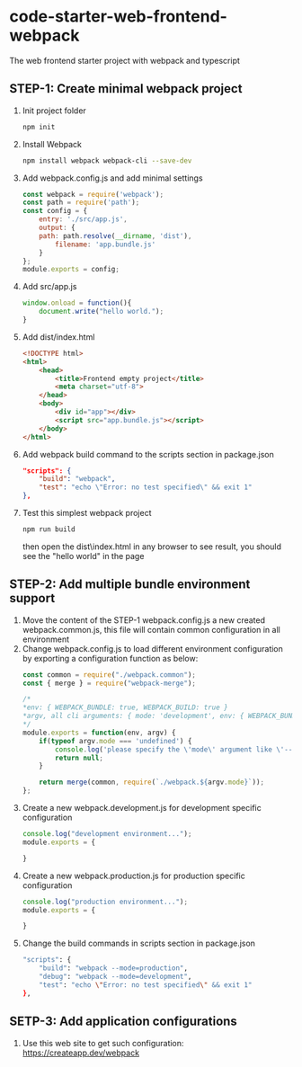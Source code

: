 # code-starter-web-frontend-webpack
The web frontend starter project with webpack and typescript

## STEP-1: Create minimal webpack project
1. Init project folder
    ```bash
    npm init
    ```
2. Install Webpack
    ```bash
    npm install webpack webpack-cli --save-dev
    ```
3. Add webpack.config.js and add minimal settings 
    ```javascript
    const webpack = require('webpack');
    const path = require('path');
    const config = {
        entry: './src/app.js',
        output: {
        path: path.resolve(__dirname, 'dist'),
            filename: 'app.bundle.js'
        }
    };
    module.exports = config;
    ```
4. Add src/app.js
    ```javascript
    window.onload = function(){
        document.write("hello world.");
    }
    ```
5. Add dist/index.html
    ```html
    <!DOCTYPE html>
    <html>
        <head>
            <title>Frontend empty project</title>
            <meta charset="utf-8">
        </head>
        <body>
            <div id="app"></div>
            <script src="app.bundle.js"></script>
        </body>
    </html>
    ```
6. Add webpack build command to the scripts section in package.json
    ```json
    "scripts": {
        "build": "webpack",
        "test": "echo \"Error: no test specified\" && exit 1"
    },
    ```
7. Test this simplest webpack project
    ```bash
    npm run build
    ```
    then open the dist\index.html in any browser to see result, you should see the "hello world" in the page

## STEP-2: Add multiple bundle environment support
1. Move the content of the STEP-1 webpack.config.js a new created webpack.common.js, this file will contain common configuration in all environment
2. Change webpack.config.js to load different environment configuration by exporting a configuration function as below:
    ```javascript
    const common = require("./webpack.common");
    const { merge } = require("webpack-merge");

    /*
    *env: { WEBPACK_BUNDLE: true, WEBPACK_BUILD: true }
    *argv, all cli arguments: { mode: 'development', env: { WEBPACK_BUNDLE: true, WEBPACK_BUILD: true } }
    */
    module.exports = function(env, argv) {
        if(typeof argv.mode === 'undefined') {
            console.log('please specify the \'mode\' argument like \'--mode=production\'');
            return null;
        }

        return merge(common, require(`./webpack.${argv.mode}`));
    };
    ```
3. Create a new webpack.development.js for development specific configuration
    ```javascript
    console.log("development environment...");
    module.exports = {
    
    }
    ```
4. Create a new webpack.production.js for production specific configuration
    ```javascript
    console.log("production environment...");
    module.exports = {

    }
    ```
5. Change the build commands in scripts section in package.json
    ```bash
    "scripts": {
        "build": "webpack --mode=production",
        "debug": "webpack --mode=development",
        "test": "echo \"Error: no test specified\" && exit 1"
    },
    ```

## SETP-3: Add application configurations
1. Use this web site to get such configuration: https://createapp.dev/webpack
